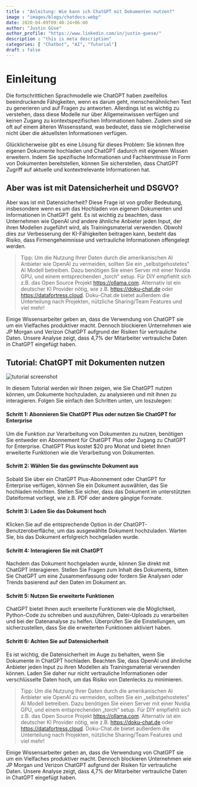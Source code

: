 ```yaml
---
title : "Anleitung: Wie kann ich ChatGPT mit Dokumenten nutzen?"
image : "images/blogs/chatdocs.webp"
date: 2020-04-09T09:40:24+06:00
author: "Justin Güse"
author_profile: "https://www.linkedin.com/in/justin-guese/"
description : "this is meta description"
categories: [ "Chatbot", "AI", "Tutorial"]
draft : false
---
```


# Einleitung 

Die fortschrittlichen Sprachmodelle wie ChatGPT haben zweifellos beeindruckende Fähigkeiten, wenn es darum geht, menschenähnlichen Text zu generieren und auf Fragen zu antworten. Allerdings ist es wichtig zu verstehen, dass diese Modelle nur über Allgemeinwissen verfügen und keinen Zugang zu kontextspezifischen Informationen haben. Zudem sind sie oft auf einem älteren Wissensstand, was bedeutet, dass sie möglicherweise nicht über die aktuellsten Informationen verfügen.

Glücklicherweise gibt es eine Lösung für dieses Problem: Sie können Ihre eigenen Dokumente hochladen und ChatGPT dadurch mit eigenem Wissen erweitern. Indem Sie spezifische Informationen und Fachkenntnisse in Form von Dokumenten bereitstellen, können Sie sicherstellen, dass ChatGPT Zugriff auf aktuelle und kontextrelevante Informationen hat.

## Aber was ist mit Datensicherheit und DSGVO?

Aber was ist mit Datensicherheit? Diese Frage ist von großer Bedeutung, insbesondere wenn es um das Hochladen von eigenen Dokumenten und Informationen in ChatGPT geht. Es ist wichtig zu beachten, dass Unternehmen wie OpenAI und andere ähnliche Anbieter jeden Input, der ihren Modellen zugeführt wird, als Trainingsmaterial verwenden. Obwohl dies zur Verbesserung der KI-Fähigkeiten beitragen kann, besteht das Risiko, dass Firmengeheimnisse und vertrauliche Informationen offengelegt werden.

> Tipp: 
Um die Nutzung Ihrer Daten durch die amerikanischen AI Anbieter wie OpenAI zu vermeiden, sollten Sie ein „selbstgehostetes“ AI Modell betreiben.
Dazu benötigen Sie einen Server mit einer Nvidia GPU, und einem entsprechenden „torch“ setup. Für DIY empfiehlt sich z.B. das Open Source Projekt https://ollama.com.
Alternativ ist ein deutscher KI Provider nötig, wie z.B. https://doku-chat.de oder https://datafortress.cloud. Doku-Chat.de bietet außerdem die Unterteilung nach Projekten, nützliche Sharing/Team Features und viel mehr!

Einige Wissensarbeiter geben an, dass die Verwendung von ChatGPT sie um ein Vielfaches produktiver macht. Dennoch blockieren Unternehmen wie JP Morgan und Verizon ChatGPT aufgrund der Risiken für vertrauliche Daten. Unsere Analyse zeigt, dass 4,7% der Mitarbeiter vertrauliche Daten in ChatGPT eingefügt haben.

## Tutorial: ChatGPT mit Dokumenten nutzen

![tutorial screenshot](/images/blogs/chatdocs.webp)

In diesem Tutorial werden wir Ihnen zeigen, wie Sie ChatGPT nutzen können, um Dokumente hochzuladen, zu analysieren und mit ihnen zu interagieren. Folgen Sie einfach den Schritten unten, um loszulegen:

#### Schritt 1: Abonnieren Sie ChatGPT Plus oder nutzen Sie ChatGPT for Enterprise

Um die Funktion zur Verarbeitung von Dokumenten zu nutzen, benötigen Sie entweder ein Abonnement für ChatGPT Plus oder Zugang zu ChatGPT for Enterprise. ChatGPT Plus kostet $20 pro Monat und bietet Ihnen erweiterte Funktionen wie die Verarbeitung von Dokumenten.

#### Schritt 2: Wählen Sie das gewünschte Dokument aus

Sobald Sie über ein ChatGPT Plus-Abonnement oder ChatGPT for Enterprise verfügen, können Sie ein Dokument auswählen, das Sie hochladen möchten. Stellen Sie sicher, dass das Dokument im unterstützten Dateiformat vorliegt, wie z.B. PDF oder andere gängige Formate.

#### Schritt 3: Laden Sie das Dokument hoch

Klicken Sie auf die entsprechende Option in der ChatGPT-Benutzeroberfläche, um das ausgewählte Dokument hochzuladen. Warten Sie, bis das Dokument erfolgreich hochgeladen wurde.

#### Schritt 4: Interagieren Sie mit ChatGPT

Nachdem das Dokument hochgeladen wurde, können Sie direkt mit ChatGPT interagieren. Stellen Sie Fragen zum Inhalt des Dokuments, bitten Sie ChatGPT um eine Zusammenfassung oder fordern Sie Analysen oder Trends basierend auf den Daten im Dokument an.

#### Schritt 5: Nutzen Sie erweiterte Funktionen

ChatGPT bietet Ihnen auch erweiterte Funktionen wie die Möglichkeit, Python-Code zu schreiben und auszuführen, Datei-Uploads zu verarbeiten und bei der Datenanalyse zu helfen. Überprüfen Sie die Einstellungen, um sicherzustellen, dass Sie die erweiterten Funktionen aktiviert haben.

#### Schritt 6: Achten Sie auf Datensicherheit

Es ist wichtig, die Datensicherheit im Auge zu behalten, wenn Sie Dokumente in ChatGPT hochladen. Beachten Sie, dass OpenAI und ähnliche Anbieter jeden Input zu ihren Modellen als Trainingsmaterial verwenden können. Laden Sie daher nur nicht vertrauliche Informationen oder verschlüsselte Daten hoch, um das Risiko von Datenlecks zu minimieren.


> Tipp: 
Um die Nutzung Ihrer Daten durch die amerikanischen AI Anbieter wie OpenAI zu vermeiden, sollten Sie ein „selbstgehostetes“ AI Modell betreiben.
Dazu benötigen Sie einen Server mit einer Nvidia GPU, und einem entsprechenden „torch“ setup. Für DIY empfiehlt sich z.B. das Open Source Projekt https://ollama.com.
Alternativ ist ein deutscher KI Provider nötig, wie z.B. https://doku-chat.de oder https://datafortress.cloud. Doku-Chat.de bietet außerdem die Unterteilung nach Projekten, nützliche Sharing/Team Features und viel mehr!

Einige Wissensarbeiter geben an, dass die Verwendung von ChatGPT sie um ein Vielfaches produktiver macht. Dennoch blockieren Unternehmen wie JP Morgan und Verizon ChatGPT aufgrund der Risiken für vertrauliche Daten. Unsere Analyse zeigt, dass 4,7% der Mitarbeiter vertrauliche Daten in ChatGPT eingefügt haben.